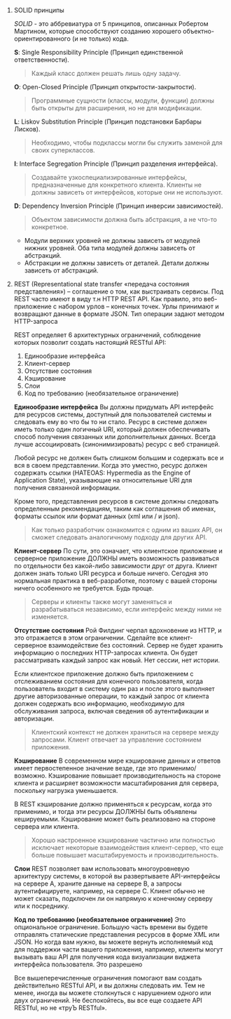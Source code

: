 1. SOLID принципы
    
    _SOLID_ - это аббревиатура от 5 принципов, описанных Робертом Мартином, которые способствуют созданию хорошего объектно-ориентированного (и не только) кода.
    
    **S**: Single Responsibility Principle (Принцип единственной ответственности).
    
    > Каждый класс должен решать лишь одну задачу.
    
    **O**: Open-Closed Principle (Принцип открытости-закрытости).
    
    > Программные сущности (классы, модули, функции) должны быть открыты для расширения, но не для модификации.
    
    **L**: Liskov Substitution Principle (Принцип подстановки Барбары Лисков).
    
    > Необходимо, чтобы подклассы могли бы служить заменой для своих суперклассов.
    
    **I**: Interface Segregation Principle (Принцип разделения интерфейса).
    
    > Создавайте узкоспециализированные интерфейсы, предназначенные для конкретного клиента. Клиенты не должны зависеть от интерфейсов, которые они не используют.
    
    **D**: Dependency Inversion Principle (Принцип инверсии зависимостей).
    
    > Объектом зависимости должна быть абстракция, а не что-то конкретное.
    
    - Модули верхних уровней не должны зависеть от модулей нижних уровней. Оба типа модулей должны зависеть от абстракций.
    - Абстракции не должны зависеть от деталей. Детали должны зависеть от абстракций.
2. REST (Representational state transfer «передача состояния представления») – соглашение о том, как выстраивать сервисы. Под REST часто имеют в виду т.н HTTP REST API. Как правило, это веб-приложение с набором урлов – конечных точек. Урлы принимают и возвращают данные в формате JSON. Тип операции задают методом HTTP-запроса
    
    REST определяет 6 архитектурных ограничений, соблюдение которых позволит создать настоящий RESTful API:
    
    1. Единообразие интерфейса
    2. Клиент-сервер
    3. Отсутствие состояния
    4. Кэширование
    5. Слои
    6. Код по требованию (необязательное ограничение)
    
    **Единообразие интерфейса** Вы должны придумать API интерфейс для ресурсов системы, доступный для пользователей системы и следовать ему во что бы то ни стало. Ресурс в системе должен иметь только один логичный URI, который должен обеспечивать способ получения связанных или дополнительных данных. Всегда лучше ассоциировать (синонимизировать) ресурс с веб страницей.
    
    Любой ресурс не должен быть слишком большим и содержать все и вся в своем представлении. Когда это уместно, ресурс должен содержать ссылки (HATEOAS: Hypermedia as the Engine of Application State), указывающие на относительные URI для получения связанной информации.
    
    Кроме того, представления ресурсов в системе должны следовать определенным рекомендациям, таким как соглашения об именах, форматы ссылок или формат данных (xml или / и json).
    
    > Как только разработчик ознакомится с одним из ваших API, он сможет следовать аналогичному подходу для других API.
    
    **Клиент-сервер** По сути, это означает, что клиентское приложение и серверное приложение ДОЛЖНЫ иметь возможность развиваться по отдельности без какой-либо зависимости друг от друга. Клиент должен знать только URI ресурса и больше ничего. Сегодня это нормальная практика в веб-разработке, поэтому с вашей стороны ничего особенного не требуется. Будь проще.
    
    > Серверы и клиенты также могут заменяться и разрабатываться независимо, если интерфейс между ними не изменяется.
    
    **Отсутствие состояния** Рой Филдинг черпал вдохновение из HTTP, и это отражается в этом ограничении. Сделайте все клиент-серверное взаимодействие без состояний. Сервер не будет хранить информацию о последних HTTP-запросах клиента. Он будет рассматривать каждый запрос как новый. Нет сессии, нет истории.
    
    Если клиентское приложение должно быть приложением с отслеживанием состояния для конечного пользователя, когда пользователь входит в систему один раз и после этого выполняет другие авторизованные операции, то каждый запрос от клиента должен содержать всю информацию, необходимую для обслуживания запроса, включая сведения об аутентификации и авторизации.
    
    > Клиентский контекст не должен храниться на сервере между запросами. Клиент отвечает за управление состоянием приложения.
    
    **Кэширование** В современном мире кэширование данных и ответов имеет первостепенное значение везде, где это применимо/возможно. Кэширование повышает производительность на стороне клиента и расширяет возможности масштабирования для сервера, поскольку нагрузка уменьшается.
    
    В REST кэширование должно применяться к ресурсам, когда это применимо, и тогда эти ресурсы ДОЛЖНЫ быть объявлены кешируемыми. Кэширование может быть реализовано на стороне сервера или клиента.
    
    > Хорошо настроенное кэширование частично или полностью исключает некоторые взаимодействия клиент-сервер, что еще больше повышает масштабируемость и производительность.
    
    **Слои** REST позволяет вам использовать многоуровневую архитектуру системы, в которой вы развертываете API-интерфейсы на сервере A, храните данные на сервере B, a запросы аутентифицируете, например, на сервере C. Клиент обычно не может сказать, подключен ли он напрямую к конечному серверу или к посреднику.
    
    **Код по требованию (необязательное ограничение)** Это опциональное ограничение. Большую часть времени вы будете отправлять статические представления ресурсов в форме XML или JSON. Но когда вам нужно, вы можете вернуть исполняемый код для поддержки части вашего приложения, например, клиенты могут вызывать ваш API для получения кода визуализации виджета интерфейса пользователя. Это разрешено
    
    Все вышеперечисленные ограничения помогают вам создать действительно RESTful API, и вы должны следовать им. Тем не менее, иногда вы можете столкнуться с нарушением одного или двух ограничений. Не беспокойтесь, вы все еще создаете API RESTful, но не «труЪ RESTful».